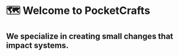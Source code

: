 # :world_map: Welcome to PocketCrafts

## We specialize in creating small changes that impact systems.
